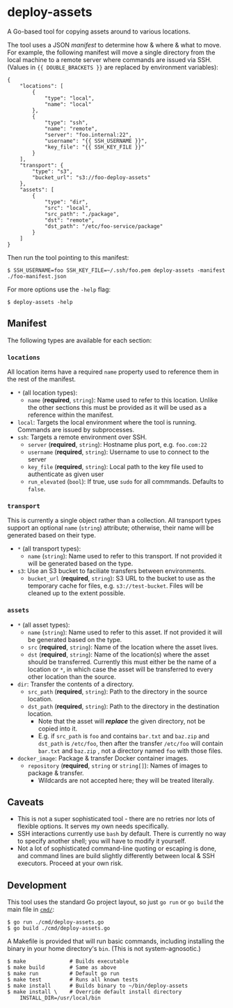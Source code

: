 # deploy-assets

A Go-based tool for copying assets around to various locations.

The tool uses a JSON _manifest_ to determine how & where & what to move. For example, the following manifest will move a single directory from the local machine to a remote server where commands are issued via SSH. (Values in `{{ DOUBLE_BRACKETS }}` are replaced by environment variables):

    {
        "locations": [
            {
                "type": "local",
                "name": "local"
            },
            {
                "type": "ssh",
                "name": "remote",
                "server": "foo.internal:22",
                "username": "{{ SSH_USERNAME }}",
                "key_file": "{{ SSH_KEY_FILE }}"
            }
        ],
        "transport": {
            "type": "s3",
            "bucket_url": "s3://foo-deploy-assets"
        },
        "assets": [
            {
                "type": "dir",
                "src": "local",
                "src_path": "./package",
                "dst": "remote",
                "dst_path": "/etc/foo-service/package"
            }
        ]
    }

Then run the tool pointing to this manifest:

    $ SSH_USERNAME=foo SSH_KEY_FILE=~/.ssh/foo.pem deploy-assets -manifest ./foo-manifest.json

For more options use the `-help` flag:

    $ deploy-assets -help

## Manifest

The following types are available for each section:

### `locations`

All location items have a required `name` property used to reference them in the rest of the manifest.
- `*` (all location types):
    - `name` (**required**, `string`): Name used to refer to this location. Unlike the other sections this must be provided as it will be used as a reference within the manifest.
- `local`: Targets the local environment where the tool is running. Commands are issued by subprocesses.
- `ssh`: Targets a remote environment over SSH.
    - `server` (**required**, `string`): Hostname plus port, e.g. `foo.com:22`
    - `username` (**required**, `string`): Username to use to connect to the server
    - `key_file` (**required**, `string`): Local path to the key file used to authenticate as given user
    - `run_elevated` (`bool`): If true, use `sudo` for all commmands. Defaults to `false`.

### `transport`

This is currently a single object rather than a collection. All transport types support an optional `name` (`string`) attribute; otherwise, their name will be generated based on their type.

- `*` (all transport types):
    - `name` (`string`): Name used to refer to this transport. If not provided it will be generated based on the type.
- `s3`: Use an S3 bucket to faciliate transfers between environments.
    - `bucket_url` (**required**, `string`): S3 URL to the bucket to use as the temporary cache for files, e.g. `s3://test-bucket`. Files will be cleaned up to the extent possible.


### `assets`

- `*` (all asset types):
    - `name` (`string`): Name used to refer to this asset. If not provided it will be generated based on the type.
    - `src` (**required**, `string`): Name of the location where the asset lives.
    - `dst` (**required**, `string`): Name of the location(s) where the asset should be transferred. Currently this must either be the name of a location or `*`, in which case the asset will be transferred to every other location than the source.
- `dir`: Transfer the contents of a directory.
    - `src_path` (**required**, `string`): Path to the directory in the source location.
    - `dst_path` (**required**, `string`): Path to the directory in the destination location.
        - Note that the asset will **_replace_** the given directory, not be copied into it.
        - E.g. if `src_path` is `foo` and contains `bar.txt` and `baz.zip` and `dst_path` is `/etc/foo`, then after the transfer `/etc/foo` will contain `bar.txt` and `baz.zip` , not a directory named `foo` with those files.
- `docker_image`: Package & transfer Docker container images.
    - `repository` (**required**, `string` or `string[]`): Names of images to package & transfer.
        - Wildcards are not accepted here; they will be treated literally.

## Caveats

- This is not a super sophisticated tool - there are no retries nor lots of flexible options. It serves my own needs specifically.
- SSH interactions currently use `bash` by default. There is currently no way to specify another shell; you will have to modify it yourself.
- Not a lot of sophisticated command-line quoting or escaping is done, and command lines are build slightly differently between local & SSH executors. Proceed at your own risk.

## Development

This tool uses the standard Go project layout, so just `go run` or `go build` the main file in [`cmd/`](./cmd):

    $ go run ./cmd/deploy-assets.go
    $ go build ./cmd/deploy-assets.go

A Makefile is provided that will run basic commands, including installing the binary in your home directory's `bin`. (This is not system-agnosotic.)

    $ make              # Builds executable
    $ make build        # Same as above
    $ make run          # Default go run
    $ make test         # Runs all known tests
    $ make install      # Builds binary to ~/bin/deploy-assets
    $ make install \    # Override default install directory
        INSTALL_DIR=/usr/local/bin
